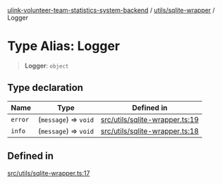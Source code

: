 [ulink-volunteer-team-statistics-system-backend](../wiki/Home) / [utils/sqlite-wrapper](../wiki/utils.sqlite-wrapper) / Logger

# Type Alias: Logger

> **Logger**: `object`

## Type declaration

| Name | Type | Defined in |
| ------ | ------ | ------ |
| `error` | (`message`) => `void` | [src/utils/sqlite-wrapper.ts:19](https://github.com/Ulink-Volunteer-Team/statistics-system/blob/main/src/utils/sqlite-wrapper.ts#L19) |
| `info` | (`message`) => `void` | [src/utils/sqlite-wrapper.ts:18](https://github.com/Ulink-Volunteer-Team/statistics-system/blob/main/src/utils/sqlite-wrapper.ts#L18) |

## Defined in

[src/utils/sqlite-wrapper.ts:17](https://github.com/Ulink-Volunteer-Team/statistics-system/blob/main/src/utils/sqlite-wrapper.ts#L17)
